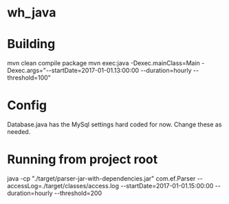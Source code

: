 # wh_java

# Building
mvn clean compile package
mvn exec:java -Dexec.mainClass=Main -Dexec.args="--startDate=2017-01-01.13:00:00 --duration=hourly --threshold=100"

# Config
Database.java has the MySql settings hard coded for now. Change these as needed.

# Running from project root
java -cp "./target/parser-jar-with-dependencies.jar" com.ef.Parser --accessLog=./target/classes/access.log --startDate=2017-01-01.15:00:00 --duration=hourly --threshold=200

